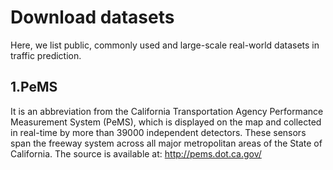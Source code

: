 Download datasets
====

Here, we list public, commonly used and large-scale real-world datasets in traffic prediction.<br>

1.PeMS
----
It is an abbreviation from the California Transportation Agency Performance Measurement System (PeMS), which is displayed on the map and collected in real-time by more than 39000 independent detectors. These sensors span the freeway system across all major metropolitan areas of the State of California. The source is available at: http://pems.dot.ca.gov/<br>
